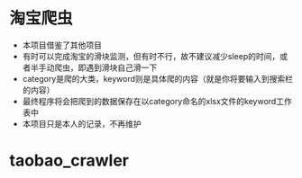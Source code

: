 # 淘宝爬虫

+ 本项目借鉴了其他项目
+ 有时可以完成淘宝的滑块监测，但有时不行，故不建议减少sleep的时间，或者半手动爬虫，即遇到滑块自己滑一下
+ category是爬的大类，keyword则是具体爬的内容（就是你将要输入到搜索栏的内容）
+ 最终程序将会把爬到的数据保存在以category命名的xlsx文件的keyword工作表中
+ 本项目只是本人的记录，不再维护

# taobao_crawler
